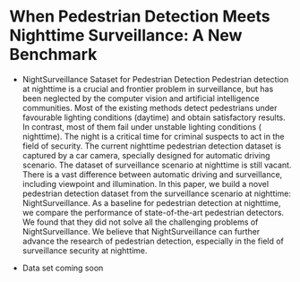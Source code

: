 # When Pedestrian Detection Meets Nighttime Surveillance: A New Benchmark
- NightSurveillance Sataset for Pedestrian Detection
Pedestrian detection at nighttime is a crucial and frontier problem in surveillance, but has been neglected by the computer vision and artificial intelligence communities. Most of the existing methods detect pedestrians under favourable lighting conditions (daytime) and obtain satisfactory results. In contrast, most of them fail under unstable lighting conditions ( nighttime). The night is a critical time for criminal suspects to act in the field of security. The current nighttime pedestrian detection dataset is captured by a car camera, specially designed for automatic driving scenario. The dataset of surveillance scenario at nighttime is still vacant. There is a vast difference between automatic driving and surveillance, including viewpoint and illumination. In this paper, we build a novel pedestrian detection dataset from the surveillance scenario at nighttime: NightSurveillance. As a baseline for pedestrian detection at nighttime, we compare the performance of state-of-the-art pedestrian detectors. We found that they did not solve all the challenging problems of NightSurveillance. We believe that NightSurveillance can further advance the research of pedestrian detection, especially in the field of surveillance security at nighttime.

- Data set coming soon
